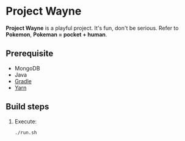 ﻿# Project Wayne

**Project Wayne** is a playful project. It's fun, don't be serious. 
Refer to **Pokemon**, **Pokeman = pocket + human**.

## Prerequisite
- MongoDB
- Java
- [Gradle](https://gradle.org/)
- [Yarn](https://yarnpkg.com/zh-Hans/)

## Build steps

1. Execute:

	   ./run.sh